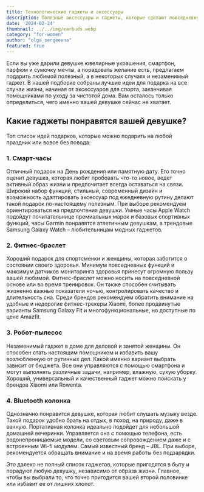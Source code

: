 ```yaml
---
title: Технологические гаджеты и аксессуары
description: Полезные аксессуары и гаджеты, которые сделают повседневную рутину простой и приятной!
date: '2024-02-24'
thumbnail: ../../img/earbuds.webp
category: "for-women"
author: "olga_sergeevna"
featured: true
---
```


Если вы уже дарили девушке ювелирные украшения, смартфон, парфюм и сумочку мечты, а порадовать желание есть, предлагаем подарить любимой полезный, а в некоторых случаях и незаменимый гаджет. В нашей подборке собраны лучшие идеи для подарка на все случаи жизни, начиная от аксессуаров для спорта, заканчивая помощниками по уходу за чистотой дома. Вам осталось только определиться, чего именно вашей девушке сейчас не хватает.

## Какие гаджеты понравятся вашей девушке?

Топ список идей подарков, которые можно подарить на любой праздник или вовсе без повода:

### 1. Смарт-часы

Отличный подарок на День рождения или памятную дату. Его точно оценит девушка, которая любит пробовать что-то новое, ведет активный образ жизни и предпочитает всегда оставаться на связи. Широкий набор функций, стильный, современный дизайн и возможность адаптировать аксессуар под ежедневную рутину делают такой подарок по-настоящему полезным. При выборе рекомендуем ориентироваться на предпочтения девушки. Умные часы Apple Watch подойдут почитательнице премиальных марок и базовых  спортивных функций, часы Garmin понравятся атлетичным девушкам, а трендовые Samsung Galaxy Watch – любительницам модных гаджетов.

### 2. Фитнес-браслет

Хороший подарок для спортсменки и женщины, которая заботится о состоянии своего здоровья. Минимум повседневных функций и максимум датчиков мониторинга здоровья принесут огромную пользу вашей любимой. Фитнес-браслет можно носить на повседневной основе или во время тренировок. Он также способен считывать жизненно важные показатели ночью, контролировать качество и длительность сна. Среди брендов рекомендуем обратить  внимание на удобные и недорогие фитнес-трекеры Xiaomi, более продвинутые варианты Samsung Galaxy Fit и многофункциональные, но доступные по цене Amazfit.

### 3. Робот-пылесос

Незаменимый гаджет в доме для деловой и занятой женщины. Он способен стать настоящим помощником и избавить вашу возлюбленную от рутинных дел. Какой именно вариант выбрать зависит от бюджета. Все они управляются с помощью смартфона и могут выполнять различные задачи, например, влажную, сухую уборку. Хороший, универсальный и качественный гаджет можно поискать у брендов Xiaomi или Rowenta.

### 4. Bluetooth колонка

Однозначно понравится девушке, которая любит слушать музыку везде. Такой подарок удобно брать на отдых, в поход, на природу, даже в ванную. Портативная колонка идеально подойдет для небольшой домашней вечеринки. Управляется она с помощью телефона, есть водонепроницаемые модели, со световым сопровождением даже и с встроенным Wi-fi модулем. Самый известный бренд – JBL. При выборе, рекомендуется обращать внимание и на время работы без подзарядки.

Это далеко не полный список гаджетов, которые пригодятся в быту и порадуют любую девушку, независимо от образа жизни. Главное, чтобы вы выбрали то, что точно пригодится вашей второй половинке или избавит ее от лишних хлопот.

